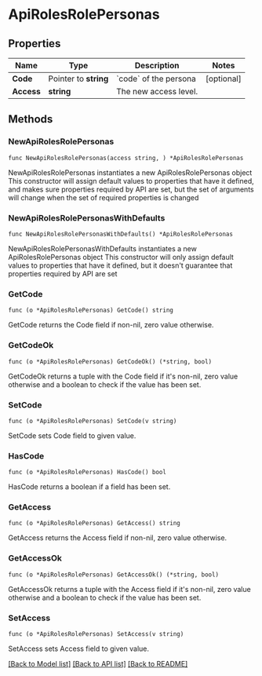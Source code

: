 # ApiRolesRolePersonas

## Properties

Name | Type | Description | Notes
------------ | ------------- | ------------- | -------------
**Code** | Pointer to **string** | &#x60;code&#x60; of the persona | [optional] 
**Access** | **string** | The new access level. | 

## Methods

### NewApiRolesRolePersonas

`func NewApiRolesRolePersonas(access string, ) *ApiRolesRolePersonas`

NewApiRolesRolePersonas instantiates a new ApiRolesRolePersonas object
This constructor will assign default values to properties that have it defined,
and makes sure properties required by API are set, but the set of arguments
will change when the set of required properties is changed

### NewApiRolesRolePersonasWithDefaults

`func NewApiRolesRolePersonasWithDefaults() *ApiRolesRolePersonas`

NewApiRolesRolePersonasWithDefaults instantiates a new ApiRolesRolePersonas object
This constructor will only assign default values to properties that have it defined,
but it doesn't guarantee that properties required by API are set

### GetCode

`func (o *ApiRolesRolePersonas) GetCode() string`

GetCode returns the Code field if non-nil, zero value otherwise.

### GetCodeOk

`func (o *ApiRolesRolePersonas) GetCodeOk() (*string, bool)`

GetCodeOk returns a tuple with the Code field if it's non-nil, zero value otherwise
and a boolean to check if the value has been set.

### SetCode

`func (o *ApiRolesRolePersonas) SetCode(v string)`

SetCode sets Code field to given value.

### HasCode

`func (o *ApiRolesRolePersonas) HasCode() bool`

HasCode returns a boolean if a field has been set.

### GetAccess

`func (o *ApiRolesRolePersonas) GetAccess() string`

GetAccess returns the Access field if non-nil, zero value otherwise.

### GetAccessOk

`func (o *ApiRolesRolePersonas) GetAccessOk() (*string, bool)`

GetAccessOk returns a tuple with the Access field if it's non-nil, zero value otherwise
and a boolean to check if the value has been set.

### SetAccess

`func (o *ApiRolesRolePersonas) SetAccess(v string)`

SetAccess sets Access field to given value.



[[Back to Model list]](../README.md#documentation-for-models) [[Back to API list]](../README.md#documentation-for-api-endpoints) [[Back to README]](../README.md)


